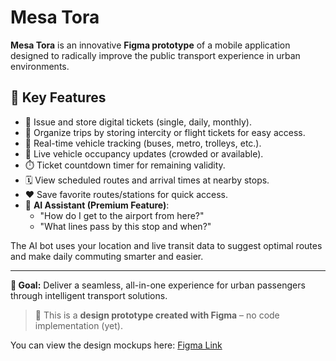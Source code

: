 # Mesa Tora

**Mesa Tora** is an innovative **Figma prototype** of a mobile application designed to radically improve the public transport experience in urban environments.

## 🚀 Key Features

- 🎫 Issue and store digital tickets (single, daily, monthly).
- 🧳 Organize trips by storing intercity or flight tickets for easy access.
- 📍 Real-time vehicle tracking (buses, metro, trolleys, etc.).
- 🚦 Live vehicle occupancy updates (crowded or available).
- ⏱️ Ticket countdown timer for remaining validity.
- 🗓️ View scheduled routes and arrival times at nearby stops.
- ❤️ Save favorite routes/stations for quick access.
- 🧠 **AI Assistant (Premium Feature)**:
  - "How do I get to the airport from here?"
  - "What lines pass by this stop and when?"

The AI bot uses your location and live transit data to suggest optimal routes and make daily commuting smarter and easier.

---

**🎯 Goal:** Deliver a seamless, all-in-one experience for urban passengers through intelligent transport solutions.

> 🧪 This is a **design prototype created with Figma** – no code implementation (yet).

You can view the design mockups here: [Figma Link](https://www.figma.com/proto/sTVFBx0O3ncqdkTTSRjCU5/Mesa_Tora_Project?node-id=1-1437&p=f&t=izPnTUJTbpGFrEXn-1&scaling=min-zoom&content-scaling=fixed&page-id=0%3A1&starting-point-node-id=1%3A1437)
